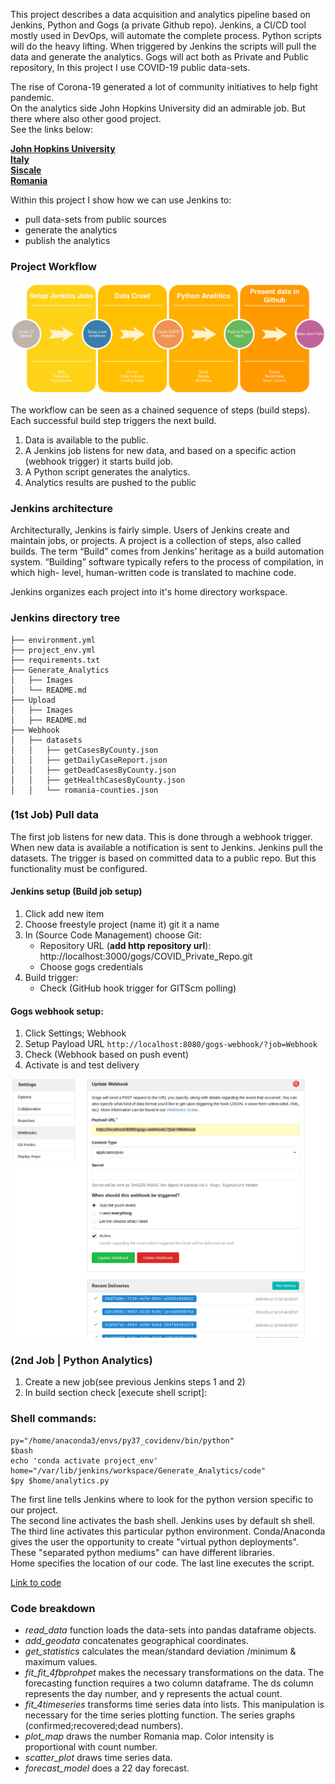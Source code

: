 This project describes a data acquisition and analytics pipeline based on Jenkins, Python and Gogs (a private Github repo).
Jenkins, a CI/CD tool mostly used in DevOps, will automate the complete process. Python scripts will do the heavy lifting. When triggered by Jenkins the scripts will pull the data and generate the analytics.
Gogs will act both as Private and Public repository,
In this project I use COVID-19 public data-sets.

The rise of Corona-19 generated a lot of community initiatives to help fight pandemic.  
On the analytics side John Hopkins University did an admirable job. But there where also other good project.  
See the links below:

[**John Hopkins University**](https://coronavirus.jhu.edu/map.html)    
[**Italy**](https://www.bloccodigitale.com/)    
[**Siscale**](https://covid19.siscale.org/app/kibana#/)   
[**Romania**](https://covid19.geo-spatial.org/)   

Within this project I show how we can use Jenkins to:

* pull data-sets from public sources
* generate the analytics
* publish the analytics

### Project Workflow

![Img](../assets/img/jenkins_pipeline.png)

The workflow can be seen as a chained sequence of steps (build steps). Each successful build step triggers the next build. 

1. Data is available to the public.
2. A Jenkins job listens for new data, and based on a specific action (webhook trigger) it starts build job.
3. A Python script generates the analytics.
4. Analytics results are pushed to the public

### Jenkins architecture

Architecturally, Jenkins is fairly simple. Users of Jenkins create and maintain jobs, or projects. A project
is a collection of steps, also called builds. The term “Build” comes from Jenkins’ heritage as a build
automation system. “Building” software typically refers to the process of compilation, in which high-
level, human-written code is translated to machine code.

Jenkins organizes each project into it's home directory workspace.

### Jenkins directory tree

```jql
├── environment.yml
├── project_env.yml
├── requirements.txt
├── Generate_Analytics
│   ├── Images
│   └── README.md
├── Upload
│   ├── Images
│   ├── README.md
├── Webhook
│   ├── datasets
│   │   ├── getCasesByCounty.json
│   │   ├── getDailyCaseReport.json
│   │   ├── getDeadCasesByCounty.json
│   │   ├── getHealthCasesByCounty.json
│   │   └── romania-counties.json
```

### (1st Job) Pull data 

The first job listens for new data. This is done through a webhook trigger. When new data is available a notification is sent to Jenkins.
Jenkins pull the datasets.
The trigger is based on committed data to a public repo.
But this functionality must be configured.

#### Jenkins setup (Build job setup)


1. Click add new item
2. Choose freestyle project (name it) git it a name
3. In (Source Code Management) choose Git:
    * Repository URL (**add http repository url**): http://localhost:3000/gogs/COVID_Private_Repo.git
    * Choose gogs credentials
4. Build trigger:
    * Check (GitHub hook trigger for GITScm polling)
    

#### Gogs webhook setup:

1. Click Settings; Webhook  
2. Setup Payload URL ```http://localhost:8080/gogs-webhook/?job=Webhook``` 
3. Check (Webhook based on push event)
4. Activate is and test delivery

![Img](../assets/img/gogs_webhook.png)

### (2nd Job | Python Analytics)

1. Create a new job(see previous Jenkins steps 1 and 2)
2. In build section check [execute shell script]:

### Shell commands:
```
py="/home/anaconda3/envs/py37_covidenv/bin/python"
$bash
echo 'conda activate project_env'
home="/var/lib/jenkins/workspace/Generate_Analytics/code"
$py $home/analytics.py
```
The first line tells Jenkins where to look for the python version specific to our project.  
The second line activates the bash shell. Jenkins uses by default sh shell.   
The third line activates this particular python environment. Conda/Anaconda gives the user the opportunity to create "virtual python deployments". These "separated python mediums" can have different libraries.  
Home specifies the location of our code. The last line executes the script.

 
[Link to code](https://github.com/mpruna/Romania_COVID_Analytics/blob/master/code/analytics.py)

### Code breakdown
* *read_data* function loads the data-sets into pandas dataframe objects.    
* *add_geodata* concatenates geographical coordinates.   
* *get_statistics* calculates the mean/standard deviation /minimum & maximum  values. 
* *fit_fit_4fbprohpet* makes the necessary transformations on the data. The forecasting function requires a two column dataframe.  The ds column represents the day number, and y represents the actual count.  
* *fit_4timeseries* transforms time series data into lists. This manipulation is necessary for the time series plotting function. The series graphs (confirmed;recovered;dead numbers).    
* *plot_map* draws the number Romania map. Color intensity is proportional with count number.  
* *scatter_plot* draws time series data.    
* *forecast_model* does a 22 day forecast.  



 
 
